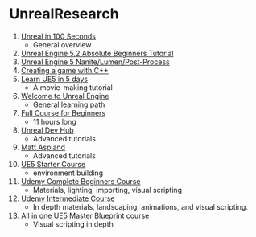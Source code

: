 # UnrealResearch

1. [Unreal in 100 Seconds](https://www.youtube.com/watch?v=DXDe-2BC4cE)
    - General overview
2. [Unreal Engine 5.2 Absolute Beginners Tutorial](https://www.youtube.com/watch?v=LeY6tAP-qss)
3. [Unreal Engine 5 Nanite/Lumen/Post-Process](https://www.unrealengine.com/en-US/blog/learn-unreal-engine-5-fast-with-these-new-courses)
4. [Creating a game with C++](https://dev.epicgames.com/community/learning/tutorials/OR8/beginners-intro-to-ue5-create-a-game-in-3-hours-in-unreal-engine-5)
5. [Learn UE5 in 5 days](https://dev.epicgames.com/community/learning/tutorials/l2VK/learn-unreal-engine-5-in-5-days)
    - A movie-making tutorial
6. [Welcome to Unreal Engine](https://dev.epicgames.com/community/learning/paths/7a/welcome-to-unreal-engine)
    - General learning path
7. [Full Course for Beginners](https://www.youtube.com/watch?v=6UlU_FsicK8)
    - 11 hours long
8. [Unreal Dev Hub](https://www.youtube.com/@UnrealDevHub/videos)
    - Advanced tutorials
9. [Matt Aspland](https://www.youtube.com/@MattAspland/videos)
    - Advanced tutorials
10. [UE5 Starter Course](https://www.youtube.com/watch?v=k-zMkzmduqI)
    - environment building
11. [Udemy Complete Beginners Course](https://www.udemy.com/course/unreal-engine-course/)
    - Materials, lighting, importing, visual scripting
12. [Udemy Intermediate Course](https://www.udemy.com/course/unreal-engine-5-the-intermediate-course/)
    - In depth materials, landscaping, animations, and visual scripting.
13. [All in one UE5 Master Blueprint course](https://www.udemy.com/course/unreal-engine-5-create-video-game-in-ue5-with-blueprint/)
    - Visual scripting in depth
